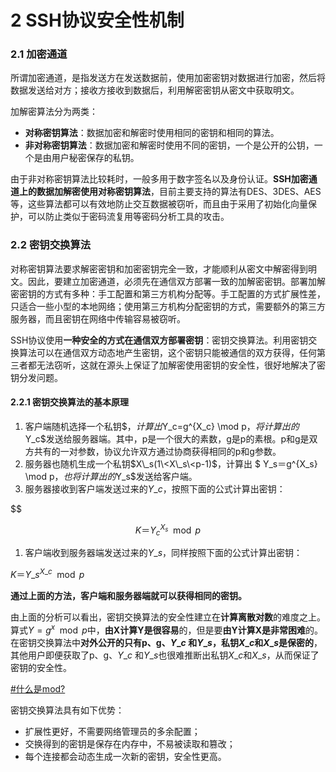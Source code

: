 # 2 SSH协议安全性机制

### 2.1 加密通道

所谓加密通道，是指发送方在发送数据前，使用加密密钥对数据进行加密，然后将数据发送给对方；接收方接收到数据后，利用解密密钥从密文中获取明文。

加解密算法分为两类：

* **对称密钥算法**：数据加密和解密时使用相同的密钥和相同的算法。
* **非对称密钥算法**：数据加密和解密时使用不同的密钥，一个是公开的公钥，一个是由用户秘密保存的私钥。

由于非对称密钥算法比较耗时，一般多用于数字签名以及身份认证。**SSH加密通道上的数据加解密使用对称密钥算法**，目前主要支持的算法有DES、3DES、AES等，这些算法都可以有效地防止交互数据被窃听，而且由于采用了初始化向量保护，可以防止类似于密码流复用等密码分析工具的攻击。

### 2.2 密钥交换算法

对称密钥算法要求解密密钥和加密密钥完全一致，才能顺利从密文中解密得到明文。因此，要建立加密通道，必须先在通信双方部署一致的加解密密钥。部署加解密密钥的方式有多种：手工配置和第三方机构分配等。手工配置的方式扩展性差，只适合一些小型的本地网络；使用第三方机构分配密钥的方式，需要额外的第三方服务器，而且密钥在网络中传输容易被窃听。

SSH协议使用**一种安全的方式在通信双方部署密钥**：密钥交换算法。利用密钥交换算法可以在通信双方动态地产生密钥，这个密钥只能被通信的双方获得，任何第三者都无法窃听，这就在源头上保证了加解密使用密钥的安全性，很好地解决了密钥分发问题。

#### 2.2.1 密钥交换算法的基本原理

1. 客户端随机选择一个私钥\$$，计算出$Y\_c=g^{X\_c} \mod p$，将计算出的$Y\_c$发送给服务器端。其中，p是一个很大的素数，g是p的素根。p和g是双方共有的一对参数，协议允许双方通过协商获得相同的p和g参数。
2. 服务器也随机生成一个私钥$X\_s(1\<X\_s\<p-1)$，计算出 $ Y\_s＝g^{X\_s} \mod p$，也将计算出的$Y\_s$发送给客户端。
3. 服务器接收到客户端发送过来的$Y\_c$，按照下面的公式计算出密钥：

\$$

$$
K＝{Y_c}^{X_s} \mod p
$$

1. 客户端收到服务器端发送过来的$Y\_s$，同样按照下面的公式计算出密钥：

$K＝{Y\_s}^{X\_c} \mod p$

**通过上面的方法，客户端和服务器端就可以获得相同的密钥。**

由上面的分析可以看出，密钥交换算法的安全性建立在**计算离散对数**的难度之上。算式$Y=g^x\mod p$中，**由X计算Y是很容易**的，但是要**由Y计算X是非常困难**的。在密钥交换算法中**对外公开的只有p、g、$Y\_c$ 和$Y\_s$，私钥$X\_c$和$X\_s$是保密的**，其他用户即便获取了p、g、$Y\_c$ 和$Y\_s$也很难推断出私钥$X\_c$和$X\_s$，从而保证了密钥的安全性。

[#什么是mod?](https://baike.baidu.com/item/MOD/2317057)

密钥交换算法具有如下优势：

* 扩展性更好，不需要网络管理员的多余配置；
* 交换得到的密钥是保存在内存中，不易被读取和篡改；
* 每个连接都会动态生成一次新的密钥，安全性更高。
